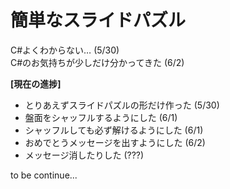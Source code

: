 # 簡単なスライドパズル
C#よくわからない… (5/30)  
C#のお気持ちが少しだけ分かってきた (6/2)  

**[現在の進捗]**
- とりあえずスライドパズルの形だけ作った (5/30)  
- 盤面をシャッフルするようにした (6/1)
- シャッフルしても必ず解けるようにした (6/1)
- おめでとうメッセージを出すようにした (6/2)
- メッセージ消したりした (???)

to be continue...  
